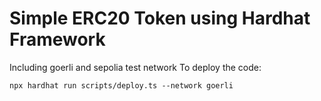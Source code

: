 # Simple ERC20 Token using Hardhat Framework

Including goerli and sepolia test network
To deploy the code:
```
npx hardhat run scripts/deploy.ts --network goerli
```


